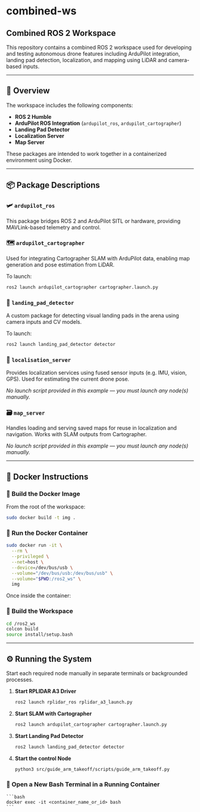 # combined-ws

## Combined ROS 2 Workspace

This repository contains a combined ROS 2 workspace used for developing and testing autonomous drone features including ArduPilot integration, landing pad detection, localization, and mapping using LiDAR and camera-based inputs.

---

## 🧠 Overview

The workspace includes the following components:

- **ROS 2 Humble**
- **ArduPilot ROS Integration** (`ardupilot_ros`, `ardupilot_cartographer`)
- **Landing Pad Detector**
- **Localization Server**
- **Map Server**

These packages are intended to work together in a containerized environment using Docker.

---

## 📦 Package Descriptions

### 🛩 `ardupilot_ros`

This package bridges ROS 2 and ArduPilot SITL or hardware, providing MAVLink-based telemetry and control.

### 🗺 `ardupilot_cartographer`

Used for integrating Cartographer SLAM with ArduPilot data, enabling map generation and pose estimation from LiDAR.

To launch:
```bash
ros2 launch ardupilot_cartographer cartographer.launch.py
```

### 🎯 `landing_pad_detector`

A custom package for detecting visual landing pads in the arena using camera inputs and CV models.

To launch:
```bash
ros2 launch landing_pad_detector detector
```

### 🧭 `localisation_server`

Provides localization services using fused sensor inputs (e.g. IMU, vision, GPS). Used for estimating the current drone pose.

_No launch script provided in this example — you must launch any node(s) manually._

### 🗃 `map_server`

Handles loading and serving saved maps for reuse in localization and navigation. Works with SLAM outputs from Cartographer.

_No launch script provided in this example — you must launch any node(s) manually._

---

## 🐳 Docker Instructions

### 🔨 Build the Docker Image

From the root of the workspace:
```bash
sudo docker build -t img .
```

### 🚀 Run the Docker Container

```bash
sudo docker run -it \
  --rm \
  --privileged \
  --net=host \
  --device=/dev/bus/usb \
  --volume="/dev/bus/usb:/dev/bus/usb" \
  --volume="$PWD:/ros2_ws" \
  img
```

Once inside the container:

### 🧱 Build the Workspace

```bash
cd /ros2_ws
colcon build
source install/setup.bash
```

---

## ⚙️ Running the System

Start each required node manually in separate terminals or backgrounded processes.

1. **Start RPLIDAR A3 Driver**
   ```bash
   ros2 launch rplidar_ros rplidar_a3_launch.py
   ```

2. **Start SLAM with Cartographer**
   ```bash
   ros2 launch ardupilot_cartographer cartographer.launch.py
   ```

3. **Start Landing Pad Detector**
   ```bash
   ros2 launch landing_pad_detector detector
   ```

4. **Start the control Node**
   ```bash
   python3 src/guide_arm_takeoff/scripts/guide_arm_takeoff.py

### 🧩 Open a New Bash Terminal in a Running Container

    ```bash
    docker exec -it <container_name_or_id> bash
    ```
